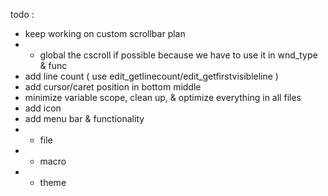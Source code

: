 todo :
- keep working on custom scrollbar plan
- - global the cscroll if possible because we have to use it in wnd_type & func
- add line count ( use edit_getlinecount/edit_getfirstvisibleline )
- add cursor/caret position in bottom middle
- minimize variable scope, clean up, & optimize everything in all files
- add icon
- add menu bar & functionality
- - file
- - macro
- - theme